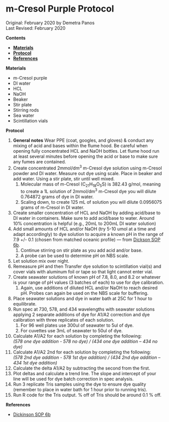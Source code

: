 # m-Cresol Purple Protocol

Original: February 2020 by Demetra Panos  
Last Revised: February 2020


**Contents**
* [**Materials**](#Materials)  
* [**Protocol**](#Protocol)
* [**References**](#References)

<a name="Materials"></a> **Materials**
* m-Cresol purple
* DI water
* HCL
* NaOH
* Beaker
* Stir plate
* Stirring rods
* Sea water
* Scintillation vials
 
<a name="Protocol"></a> **Protocol**

1. **General notes** Wear PPE (coat, googles, and gloves) & conduct any mixing of acid and bases within the flume hood. Be careful when opening fully concentrated HCL and NaOH bottles. Let flume hood run at least several minutes before opening the acid or base to make sure any fumes are contained. 
1. Create concentrated 2mmol/dm<sup>3</sup> m-Cresol dye solution using m-Cresol powder and DI water. Measure out dye using scale. Place in beaker and add water. Using a stir plate, stir until well mixed.
    1. Molecular mass of m-Cresol (C<sub>21</sub>H<sub>18</sub>O<sub>5</sub>S) is 382.43 g/mol, meaning to create a 1L solution of 2mmol/dm<sup>3</sup> m-Cresol dye you will dilute 0.764872 grams of dye in DI water.
    1. Scaling down, to create 125 mL of solution you will dilute 0.0956075 grams of m-Cresol in DI water. 
1. Create smaller concentration of HCL and NaOH by adding acid/base to DI water in containers. Make sure to add acid/base to water. Around 10% concentration is helpful (e.g., 20mL to 200mL DI water solution)
1. Add small amounts of HCL and/or NaOH (try 5-10 umol at a time and adapt accordingly) to dye solution to acquire a known pH in the range of 7.9 +/- 0.1 (chosen from matched oceanic profile) — from [Dickson SOP 6b](Spectrophotometer_Protocols/Dickinson_SOP_6b.pdf).  
    1. Continue stirring on stir plate as you add acid and/or base.  
    1. A probe can be used to determine pH on NBS scale.
1. Let solution mix over night.
1. Remeasure pH and then Transfer dye solution to scintillation vial(s) and cover vials with aluminum foil or tape so that light cannot enter vial.
1. Create seawater solutions of known pH of 7.8, 8.0, and 8.2 or whatever is your range of pH values (3 batches of each) to use for dye calibration.  
    1. Again, use additions of diluted HCL and/or NaOH to reach desired pH. Probes can again be used on the NBS scale for buffering.
1. Place seawater solutions and dye in water bath at 25C for 1 hour to equilibrate.
1. Run spec at 730, 578, and 434 wavelengths with seawater solutions applying 2 separate additions of dye for A1/A2 correction and dye calibration with three replicates of each solution.
    1. For 96 well plates use 300ul of seawater to 5ul of dye.
    1. For cuvettes use 3mL of seawater to 50ul of dye.
7. Calculate A1/A2 for each solution by completing the following:  
*(578 one dye addition - 578 no dye) / (434 one dye addition – 434 no dye)*
1. Calculate A1/A2 2nd for each solution by completing the following:  
*(578 2nd dye addition - 578 1st dye addition) / (434 2nd dye addition – 434 1st dye addition)*
1. Calculate the delta A1/A2 by subtracting the second from the first.
1. Plot deltas and calculate a trend line. The slope and intercept of your line will be used for dye batch correction in spec analysis.
1. Run 3 replicate Tris samples using the dye to ensure dye quality (remember to place in water bath for 1 hour prior to running tris).
1. Run R code for the Tris output. % off of Tris should be around 0.1 % off. 
    
<a name="References"></a> **References**

* [Dickinson SOP 6b](Dickinson_SOP_6b.pdf)
